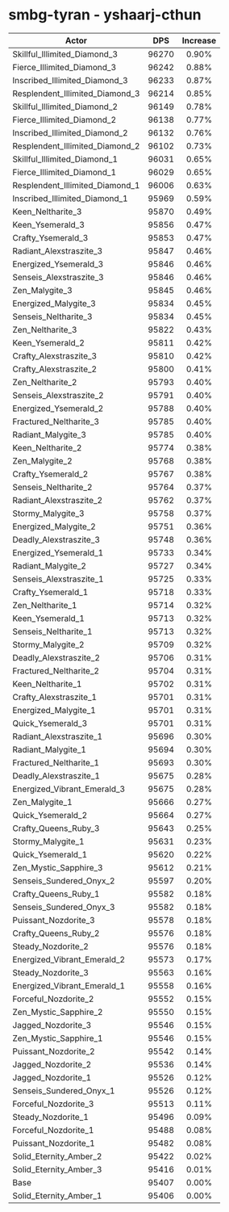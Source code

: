 # smbg-tyran - yshaarj-cthun
| Actor | DPS | Increase |
|---|:---:|:---:|
|Skillful_Illimited_Diamond_3|96270|0.90%|
|Fierce_Illimited_Diamond_3|96242|0.88%|
|Inscribed_Illimited_Diamond_3|96233|0.87%|
|Resplendent_Illimited_Diamond_3|96214|0.85%|
|Skillful_Illimited_Diamond_2|96149|0.78%|
|Fierce_Illimited_Diamond_2|96138|0.77%|
|Inscribed_Illimited_Diamond_2|96132|0.76%|
|Resplendent_Illimited_Diamond_2|96102|0.73%|
|Skillful_Illimited_Diamond_1|96031|0.65%|
|Fierce_Illimited_Diamond_1|96029|0.65%|
|Resplendent_Illimited_Diamond_1|96006|0.63%|
|Inscribed_Illimited_Diamond_1|95969|0.59%|
|Keen_Neltharite_3|95870|0.49%|
|Keen_Ysemerald_3|95856|0.47%|
|Crafty_Ysemerald_3|95853|0.47%|
|Radiant_Alexstraszite_3|95847|0.46%|
|Energized_Ysemerald_3|95846|0.46%|
|Senseis_Alexstraszite_3|95846|0.46%|
|Zen_Malygite_3|95845|0.46%|
|Energized_Malygite_3|95834|0.45%|
|Senseis_Neltharite_3|95834|0.45%|
|Zen_Neltharite_3|95822|0.43%|
|Keen_Ysemerald_2|95811|0.42%|
|Crafty_Alexstraszite_3|95810|0.42%|
|Crafty_Alexstraszite_2|95800|0.41%|
|Zen_Neltharite_2|95793|0.40%|
|Senseis_Alexstraszite_2|95791|0.40%|
|Energized_Ysemerald_2|95788|0.40%|
|Fractured_Neltharite_3|95785|0.40%|
|Radiant_Malygite_3|95785|0.40%|
|Keen_Neltharite_2|95774|0.38%|
|Zen_Malygite_2|95768|0.38%|
|Crafty_Ysemerald_2|95767|0.38%|
|Senseis_Neltharite_2|95764|0.37%|
|Radiant_Alexstraszite_2|95762|0.37%|
|Stormy_Malygite_3|95758|0.37%|
|Energized_Malygite_2|95751|0.36%|
|Deadly_Alexstraszite_3|95748|0.36%|
|Energized_Ysemerald_1|95733|0.34%|
|Radiant_Malygite_2|95727|0.34%|
|Senseis_Alexstraszite_1|95725|0.33%|
|Crafty_Ysemerald_1|95718|0.33%|
|Zen_Neltharite_1|95714|0.32%|
|Keen_Ysemerald_1|95713|0.32%|
|Senseis_Neltharite_1|95713|0.32%|
|Stormy_Malygite_2|95709|0.32%|
|Deadly_Alexstraszite_2|95706|0.31%|
|Fractured_Neltharite_2|95704|0.31%|
|Keen_Neltharite_1|95702|0.31%|
|Crafty_Alexstraszite_1|95701|0.31%|
|Energized_Malygite_1|95701|0.31%|
|Quick_Ysemerald_3|95701|0.31%|
|Radiant_Alexstraszite_1|95696|0.30%|
|Radiant_Malygite_1|95694|0.30%|
|Fractured_Neltharite_1|95693|0.30%|
|Deadly_Alexstraszite_1|95675|0.28%|
|Energized_Vibrant_Emerald_3|95675|0.28%|
|Zen_Malygite_1|95666|0.27%|
|Quick_Ysemerald_2|95664|0.27%|
|Crafty_Queens_Ruby_3|95643|0.25%|
|Stormy_Malygite_1|95631|0.23%|
|Quick_Ysemerald_1|95620|0.22%|
|Zen_Mystic_Sapphire_3|95612|0.21%|
|Senseis_Sundered_Onyx_2|95597|0.20%|
|Crafty_Queens_Ruby_1|95582|0.18%|
|Senseis_Sundered_Onyx_3|95582|0.18%|
|Puissant_Nozdorite_3|95578|0.18%|
|Crafty_Queens_Ruby_2|95576|0.18%|
|Steady_Nozdorite_2|95576|0.18%|
|Energized_Vibrant_Emerald_2|95573|0.17%|
|Steady_Nozdorite_3|95563|0.16%|
|Energized_Vibrant_Emerald_1|95558|0.16%|
|Forceful_Nozdorite_2|95552|0.15%|
|Zen_Mystic_Sapphire_2|95550|0.15%|
|Jagged_Nozdorite_3|95546|0.15%|
|Zen_Mystic_Sapphire_1|95546|0.15%|
|Puissant_Nozdorite_2|95542|0.14%|
|Jagged_Nozdorite_2|95536|0.14%|
|Jagged_Nozdorite_1|95526|0.12%|
|Senseis_Sundered_Onyx_1|95526|0.12%|
|Forceful_Nozdorite_3|95513|0.11%|
|Steady_Nozdorite_1|95496|0.09%|
|Forceful_Nozdorite_1|95488|0.08%|
|Puissant_Nozdorite_1|95482|0.08%|
|Solid_Eternity_Amber_2|95422|0.02%|
|Solid_Eternity_Amber_3|95416|0.01%|
|Base|95407|0.00%|
|Solid_Eternity_Amber_1|95406|0.00%|
